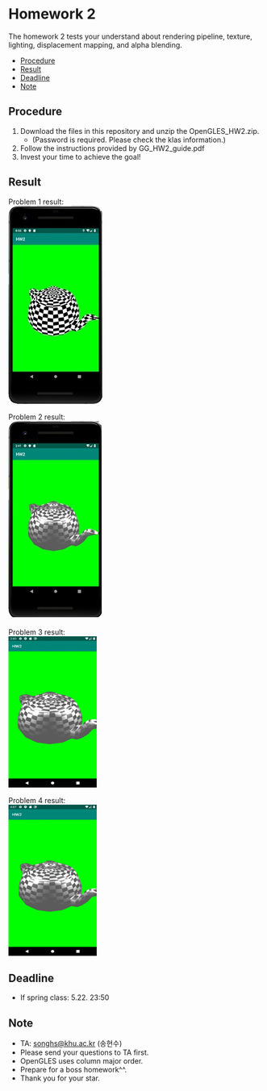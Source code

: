 # Homework 2
The homework 2 tests your understand about rendering pipeline, texture, lighting, displacement mapping, and alpha blending.  


* [Procedure](#procedure)
* [Result](#result)
* [Deadline](#deadline)
* [Note](#note)


## Procedure
1. Download the files in this repository and unzip the OpenGLES_HW2.zip. 
   - (Password is required. Please check the klas information.)
2. Follow the instructions provided by GG_HW2_guide.pdf
3. Invest your time to achieve the goal!

## Result
Problem 1 result: <br/>
![](img/hw2-1.jpg)

Problem 2 result: <br/>
![](img/hw2-2.jpg)

Problem 3 result: <br/>
<img src="img/hw2-3.gif" width="175" height="300">

Problem 4 result: <br/>
<img src="img/hw2-4.gif" width="175" height="300">

## Deadline
* If spring class: 5.22. 23:50

## Note
* TA: songhs@khu.ac.kr (송현수)
* Please send your questions to TA first. 
* OpenGLES uses column major order. 
* Prepare for a boss homework^^. 
* Thank you for your star.
